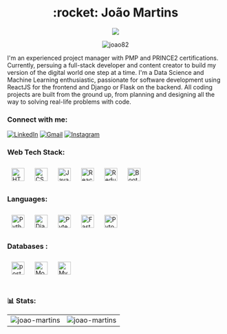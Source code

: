 <h1 align="center">:rocket: João Martins</h1>
<p align="center">
    <img src="https://readme-typing-svg.demolab.com/?lines=Full-stack%20Software%20Engineer;Experience%20Project%20Manager;Data%20Science%20Passionate;Always%20learning%20new%20things&font=Fira%20Code&center=true&width=440&height=45&color=0357F7&vCenter=true&pause=1000&size=22" />
</p>

<p align="center"> <img src="https://komarev.com/ghpvc/?username=joao82&label=Profile%20views&color=0e75b6&style=flat" alt="joao82" /> </p>

I'm an experienced project manager with PMP and PRINCE2 certifications. Currently, persuing a full-stack developer and content creator to build my version of the digital world one step at a time. I'm a Data Science and Machine Learning enthusiastic, passionate for software development using ReactJS for the frontend and Django or Flask on the backend.
All coding projects are built from the ground up, from planning and designing all the way to solving real-life problems with code.

<h3 align="left">Connect with me:</h3>
<div align="left">
  <a href="https://www.linkedin.com/in/joão-pedro-martins-755ba64b/"><img alt="LinkedIn" src="https://img.shields.io/badge/linkedin-%230077B5.svg?style=for-the-badge&logo=linkedin&logoColor=white"/></a>
  <a href="mailto:joao82@gmail.com"><img alt="Gmail" src="https://img.shields.io/badge/Gmail-D14836?style=for-the-badge&logo=gmail&logoColor=white"/></a>
   <a href="https://www.instagram.com/jpcmartins"><img alt="Instagram" src="https://img.shields.io/badge/Instagram-E4405F?style=for-the-badge&logo=instagram&logoColor=white"/></a>
</div>

<h3 align="left">Web Tech Stack:</h3>
<div align="left">
<img width="30px" style="padding:10px;" alt="HTML5" src="https://cdn.jsdelivr.net/gh/devicons/devicon/icons/html5/html5-plain.svg"/>
<img width="30px" style="padding:10px;" alt="CSS3" src="https://cdn.jsdelivr.net/gh/devicons/devicon/icons/css3/css3-plain.svg"/> 
<img width="30px" style="padding:10px;" alt="JavaScript" src="https://cdn.jsdelivr.net/gh/devicons/devicon/icons/javascript/javascript-plain.svg"/> 
<img width="30px" style="padding:10px;" alt="React" src="https://cdn.jsdelivr.net/gh/devicons/devicon/icons/react/react-original.svg"/>
<img width="30px" style="padding:10px;" alt="Redux" src="https://cdn.jsdelivr.net/gh/devicons/devicon/icons/redux/redux-original.svg"/>
<img width="30px" style="padding:10px;" alt="Bootstrap" src="https://cdn.jsdelivr.net/gh/devicons/devicon/icons/bootstrap/bootstrap-original.svg"/>
</div>

<h3 align="left">Languages:</h3>
<div align="left">
  <img width="30px" style="padding:10px;" alt="Python" src="https://cdn.jsdelivr.net/gh/devicons/devicon/icons/python/python-original.svg"/>
  <img width="30px" style="padding:10px;" alt="Django" src="https://cdn.jsdelivr.net/gh/devicons/devicon/icons/django/django-plain.svg"/>
  <img width="30px" style="padding:10px;" alt="Pytest" src="https://cdn.jsdelivr.net/gh/devicons/devicon/icons/pytest/pytest-original.svg"/>
  <img width="30px" style="padding:10px;" alt="FastAPI" src="https://cdn.jsdelivr.net/gh/devicons/devicon/icons/fastapi/fastapi-original.svg"/>
  <img width="30px" style="padding:10px;" alt="Pytorch" src="https://cdn.jsdelivr.net/gh/devicons/devicon/icons/pytorch/pytorch-original.svg"/>
</div>

<h3 align="left">Databases :</h3>
<div align="left">
  <img width="30px" style="padding:10px;" alt="postgres" src="https://cdn.jsdelivr.net/gh/devicons/devicon/icons/postgresql/postgresql-original.svg"/>
  <img width="30px" style="padding:10px;" alt="MongoDB" src="https://cdn.jsdelivr.net/gh/devicons/devicon/icons/mongodb/mongodb-original.svg"/>
  <img width="30px" style="padding:10px;" alt="MySQL" src="https://cdn.jsdelivr.net/gh/devicons/devicon/icons/mysql/mysql-original.svg"/>
</div>
<br/>

<h3 align="left">📊 Stats:</h3>
<table style="border:none">
  <tr style="border:none">
    <td style="border:none;"><img src="https://github-readme-stats.vercel.app/api?username=joao82&show_icons=true&theme=transparent" alt="joao-martins" /></td>
    <td><img src="https://github-readme-stats.vercel.app/api/top-langs?username=joao82&show_icons=true&theme=transparent&locale=en&layout=compact" alt="joao-martins" /></td>
  </tr>
</table>
